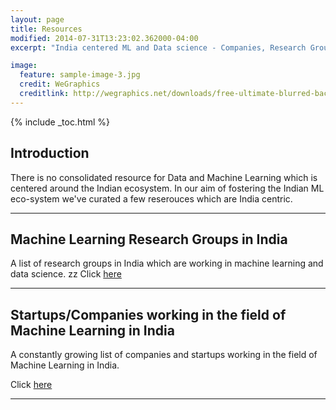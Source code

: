 ```yaml
---
layout: page
title: Resources
modified: 2014-07-31T13:23:02.362000-04:00
excerpt: "India centered ML and Data science - Companies, Research Groups etc"

image:
  feature: sample-image-3.jpg
  credit: WeGraphics
  creditlink: http://wegraphics.net/downloads/free-ultimate-blurred-background-pack/
---
```


{% include _toc.html %}

## Introduction

There is no consolidated resource for Data and Machine Learning which is centered around the Indian ecosystem. In our aim of fostering the Indian ML eco-system we've curated a few reserouces which are India centric.


---

## Machine Learning Research Groups in India

A list of research groups in India which are working in machine learning and data science.
zz
Click <a href="{{site.ur]}}/research-groups"> here</a>

---

## Startups/Companies working in the field of Machine Learning in India

A constantly growing list of companies and startups working in the field of Machine Learning in India.

Click <a href="{{site.ur]}}/ml-companies"> here</a>

---
